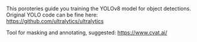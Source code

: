 This poroteries guide you training the YOLOv8 model for object detections.
Original YOLO code can be fine here: https://github.com/ultralytics/ultralytics

Tool for masking and annotating, suggested:
https://www.cvat.ai/
